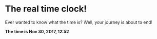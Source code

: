 # The real time clock!

Ever wanted to know what the time is? Well, your journey is about to end!

**The time is Nov 30, 2017, 12:52**